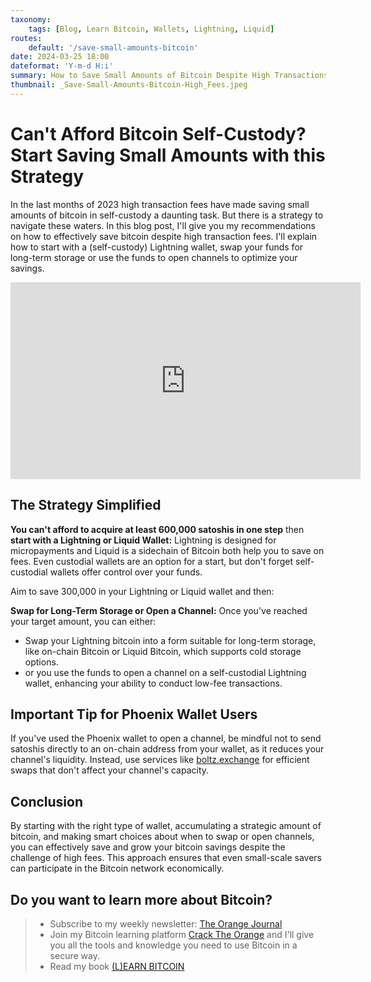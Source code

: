 ```yaml
---
taxonomy:
    tags: [Blog, Learn Bitcoin, Wallets, Lightning, Liquid]
routes:
    default: '/save-small-amounts-bitcoin'
date: 2024-03-25 18:00
dateformat: 'Y-m-d H:i'
summary: How to Save Small Amounts of Bitcoin Despite High Transactions Fees: Recommended Strategy with Lightning or Liquid.
thumbnail: _Save-Small-Amounts-Bitcoin-High_Fees.jpeg
---
```


# Can't Afford Bitcoin Self-Custody? Start Saving Small Amounts with this Strategy

In the last months of 2023 high transaction fees have made saving small amounts of bitcoin in self-custody a daunting task. But there is a strategy to navigate these waters. In this blog post, I'll give you my recommendations on how to effectively save bitcoin despite high transaction fees. I'll explain how to start with a (self-custody) Lightning wallet, swap your funds for long-term storage or use the funds to open channels to optimize your savings. 

<iframe width="560" height="315" src="https://www.youtube.com/embed/5ygfc14kSiw" title="YouTube video player" frameborder="0" allow="accelerometer; autoplay; clipboard-write; encrypted-media; gyroscope; picture-in-picture; web-share" allowfullscreen></iframe>

## The Strategy Simplified

**You can't afford to acquire at least 600,000 satoshis in one step** then **start with a Lightning or Liquid Wallet:** Lightning is designed for micropayments and Liquid is a sidechain of Bitcoin both help you to save on fees. Even custodial wallets are an option for a start, but don't forget self-custodial wallets offer control over your funds.

Aim to save 300,000 in your Lightning or Liquid wallet and then:

**Swap for Long-Term Storage or Open a Channel:** Once you've reached your target amount, you can either:
* Swap your Lightning bitcoin into a form suitable for long-term storage, like on-chain Bitcoin or Liquid Bitcoin, which supports cold storage options.
* or you use the funds to open a channel on a self-custodial Lightning wallet, enhancing your ability to conduct low-fee transactions.

## Important Tip for Phoenix Wallet Users

If you've used the Phoenix wallet to open a channel, be mindful not to send satoshis directly to an on-chain address from your wallet, as it reduces your channel's liquidity. Instead, use services like [boltz.exchange](https://youtu.be/VOv2IzQdln8) for efficient swaps that don't affect your channel's capacity.

## Conclusion

By starting with the right type of wallet, accumulating a strategic amount of bitcoin, and making smart choices about when to swap or open channels, you can effectively save and grow your bitcoin savings despite the challenge of high fees. This approach ensures that even small-scale savers can participate in the Bitcoin network economically.

## Do you want to learn more about Bitcoin? 

> * Subscribe to my weekly newsletter: [The Orange Journal](https://anita.link/news)
> * Join my Bitcoin learning platform [Crack The Orange](https://cracktheorange.com) and I'll give you all the tools and knowledge you need to use Bitcoin in a secure way.
> * Read my book [(L)EARN BITCOIN](https://learnbitcoin.link/)



